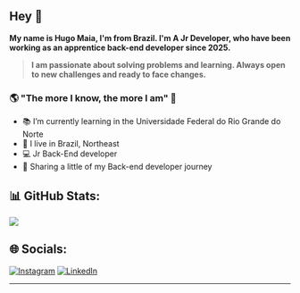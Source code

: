 ## Hey 👋
**My name is Hugo Maia, I'm from Brazil. I'm A Jr Developer, who have been working as an apprentice back-end developer since 2025.**

> **I am passionate about solving problems and learning. Always open to new challenges and ready to face changes.**


### 🌎 "The more I know, the more I am" 🧠 
+ 📚 I’m currently learning in the Universidade Federal do Rio Grande do Norte
+ 📍  I live in Brazil, Northeast
+ 💻 Jr Back-End developer
+ 🚀 Sharing a little of my Back-end developer journey 

## 📊 GitHub Stats:

![](https://github-readme-stats.vercel.app/api/top-langs/?username=hugo2m&theme=midnight-purple&hide_border=false&include_all_commits=false&count_private=false&layout=compact)


## 🌐 Socials:
[![Instagram](https://img.shields.io/badge/Instagram-%23E4405F.svg?logo=Instagram&logoColor=white)](https://instagram.com/hugomaia94) [![LinkedIn](https://img.shields.io/badge/LinkedIn-%230077B5.svg?logo=linkedin&logoColor=white)](https://linkedin.com/in/hugomaia94) 

---

<!-- Proudly created with GPRM ( https://gprm.itsvg.in ) -->
